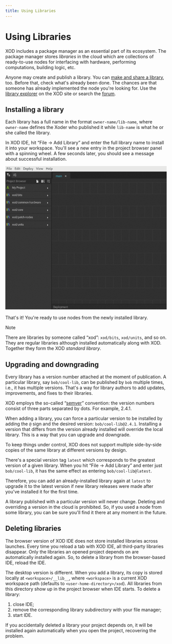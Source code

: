 ```yaml
---
title: Using Libraries
---
```


# Using Libraries

XOD includes a package manager as an essential part of its ecosystem. The
package manager stores _libraries_ in the cloud which are collections of
ready-to-use nodes for interfacing with hardware, performing computations,
building logic, etc.

Anyone may create and publish a library. You can
[make and share a library](../creating-libraries/), too. Before that, check
what's already been done. The chances are that someone has already implemented
the node you're looking for. Use the [library explorer](/libs/) on the XOD site
or search the [forum](https://forum.xod.io).

## Installing a library

Each library has a full name in the format `owner-name/lib-name`, where
`owner-name` defines the Xoder who published it while `lib-name` is what he or
she called the library.

In XOD IDE, hit “File → Add Library” and enter the full library name to install
it into your workspace. You'll see a new entry in the project browser panel with
a spinning wheel. A few seconds later, you should see a message about successful
installation.

![Screencast](./screencast.gif)

That's it! You're ready to use nodes from the newly installed library.

<div class="ui segment note">
<span class="ui ribbon label">Note</span>

There are libraries by someone called “xod”: `xod/bits`, `xod/units`,
and so on. They are regular libraries although installed automatically along
with XOD. Together they form the XOD _standard library_.
</div>

## Upgrading and downgrading

Every library has a version number attached at the moment of publication. A
particular library, say `bob/cool-lib`, can be published by `bob` multiple
times, i.e., it has multiple versions. That's a way for library authors to add
updates, improvements, and fixes to their libraries.

XOD employs the so-called “[semver](https://semver.org/)” convention: the
version numbers consist of three parts separated by dots. For example, 2.4.1.

When adding a library, you can force a particular version to be installed by
adding the `@` sign and the desired version: `bob/cool-lib@2.4.1`. Installing a
version that differs from the version already installed will override the local
library. This is a way that you can upgrade and downgrade.

To keep things under control, XOD does not support multiple side-by-side copies
of the same library at different versions by design.

There's a special version tag `latest` which corresponds to the greatest version
of a given library. When you hit “File → Add Library” and enter just
`bob/cool-lib`, it has the same effect as entering `bob/cool-lib@latest`.

Therefore, you can add an already-installed library again at `latest` to upgrade
it to the latest version if new library releases were made after you've
installed it for the first time.

A library published with a particular version will never change. Deleting and
overriding a version in the cloud is prohibited. So, if you used a node from
some library, you can be sure you'll find it there at any moment in the future.

## Deleting libraries

The browser version of XOD IDE does not store installed libraries across
launches. Every time you reload a tab with XOD IDE, all third-party libraries
disappear. Only the libraries an opened project depends on are automatically
installed again. So, to delete a library from the browser-based IDE, reload the
IDE.

The desktop version is different. When you add a library, its copy is stored
locally at `<workspace>/__lib__`, where `<workspace>` is a current XOD
workspace path (defaults to `<user-home-directory>/xod`). All libraries from
this directory show up in the project browser when IDE starts. To delete a
library:

1. close IDE;
2. remove the corresponding library subdirectory with your file manager;
3. start IDE.

If you accidentally deleted a library your project depends on, it will be
installed again automatically when you open the project, recovering the problem.

